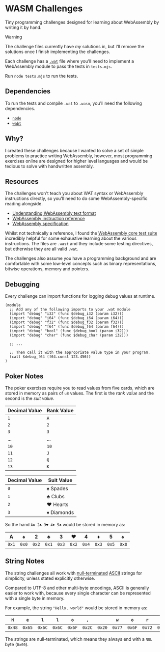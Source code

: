 # WASM Challenges

Tiny programming challenges designed for learning about WebAssembly by writing it by hand.

> [!WARNING]
> The challenge files currently have _my_ solutions in, but I'll remove the solutions once I finish implementing the challenges.

Each challenge has a [`.wat`][wat] file where you'll need to implement a WebAssembly module to pass the tests in `tests.mjs`.

Run `node tests.mjs` to run the tests.

## Dependencies

To run the tests and compile `.wat` to `.wasm`, you'll need the following dependencies.

- [`node`](https://nodejs.org)
- [`wabt`](https://github.com/WebAssembly/wabt)

## Why?

I created these challenges because I wanted to solve a set of simple problems to practice writing WebAssembly, however, most programming exercises online are designed for higher level languages and would be tedious to solve with handwritten assembly.

## Resources

The challenges won't teach you about WAT syntax or WebAssembly instructions directly, so you'll need to do some WebAssembly-specific reading alongside.

- [Understanding WebAssembly text format](https://developer.mozilla.org/en-US/docs/WebAssembly/Understanding_the_text_format)
- [WebAssembly instruction reference](https://developer.mozilla.org/en-US/docs/WebAssembly/Reference)
- [WebAssembly specification](https://webassembly.github.io/spec/core/)

Whilst not technically a reference, I found the [WebAssembly core test suite](https://github.com/WebAssembly/spec/tree/main/test/core) incredibly helpful for some exhaustive learning about the various instructions. The files are `.wast` and they include some testing directives, but otherwise they are all valid `.wat`.

The challenges also assume you have a programming background and are comfortable with some low-level concepts such as binary representations, bitwise operations, memory and pointers.

## Debugging

Every challenge can import functions for logging debug values at runtime.

```wat
(module
  ;; Add any of the following imports to your .wat module
  (import "debug" "i32" (func $debug_i32 (param i32)))
  (import "debug" "i64" (func $debug_i64 (param i64)))
  (import "debug" "f32" (func $debug_f32 (param f32)))
  (import "debug" "f64" (func $debug_f64 (param f64)))
  (import "debug" "bool" (func $debug_bool (param i32)))
  (import "debug" "char" (func $debug_char (param i32)))

  ;; ...

  ;; Then call it with the appropriate value type in your program.
  (call $debug_f64 (f64.const 123.456))
)
```

## Poker Notes

The poker exercises require you to read values from five cards, which are stored in memory as pairs of `u8` values. The first is the _rank value_ and the second is the _suit value_.

| Decimal Value | Rank Value |
| ------------- | ---------- |
| `1`           | `A`        |
| `2`           | `2`        |
| `3`           | `3`        |
| ...           | ...        |
| `10`          | `10`       |
| `11`          | `J`        |
| `12`          | `Q`        |
| `13`          | `K`        |

| Decimal Value | Suit Value |
| ------------- | ---------- |
| `0`           | ♠ Spades   |
| `1`           | ♣ Clubs    |
| `2`           | ♥ Hearts   |
| `3`           | ♦ Diamonds |

So the hand `A♠ 2♣️ 3♥ 4♦ 5♠️` would be stored in memory as:

| A     | ♠     | 2     | ♣️    | 3     | ♥     | 4     | ♦     | 5     | ♠ ️   |
| ----- | ----- | ----- | ----- | ----- | ----- | ----- | ----- | ----- | ----- |
| `0x1` | `0x0` | `0x2` | `0x1` | `0x3` | `0x2` | `0x4` | `0x3` | `0x5` | `0x0` |

## String Notes

The string challenges all work with [null-terminated](https://en.wikipedia.org/wiki/Null-terminated_string) [ASCII](https://en.wikipedia.org/wiki/ASCII) strings for simplicity, unless stated explicitly otherwise.

Compared to UTF-8 and other multi-byte encodings, ASCII is generally easier to work with, because every single character can be represented with a single byte in memory.

For example, the string `"Hello, world"` would be stored in memory as:

| `H`    | `e`    | `l`    | `l`    | `o`    | `,`    | ` `    | `w`    | `o`    | `r`    | `l`    | `d`    | END    |
| ------ | ------ | ------ | ------ | ------ | ------ | ------ | ------ | ------ | ------ | ------ | ------ | ------ |
| `0x48` | `0x65` | `0x6C` | `0x6C` | `0x6F` | `0x2C` | `0x20` | `0x77` | `0x6F` | `0x72` | `0x6C` | `0x64` | `0x00` |

The strings are null-terminated, which means they always end with a `NUL` byte (`0x00`).

[wat]: https://developer.mozilla.org/en-US/docs/WebAssembly/Understanding_the_text_format
